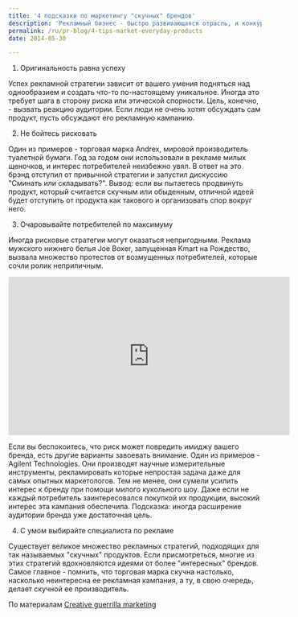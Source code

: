 ```yaml
---
title: '4 подсказки по маркетингу "скучных" брендов'
description: 'Рекламный бизнес - быстро развивающаяся отрасль, и конкуренция в нем очень высока. Производители рекламы должны уметь предсказывать изменения в стремительном потоке торговых марок. Кому-то достается удача работать с интересным и инновационным брендом, который предлагает интересные возможности. Другим везет меньше, и они вынуждены заниматься маркетингом менее привлекательных продуктов и услуг для потенциально незаинтересованной аудитории. Тем не менее, именно на этом поле можно найти одни из самых креативных маркетинговых решений в мире.'
permalink: /ru/pr-blog/4-tips-market-everyday-products
date: 2014-05-30

---
```


1. Оригинальность равна успеху

Успех рекламной стратегии зависит от вашего умения подняться над однообразием и создать что-то по-настоящему уникальное. Иногда это требует шага в сторону риска или этической спорности. Цель, конечно, - вызвать реакцию аудитории. Если люди не очень хотят обсуждать сам продукт, пусть обсуждают его рекламную кампанию.

2. Не бойтесь рисковать

Один из примеров - торговая марка Andrex, мировой производитель туалетной бумаги. Год за годом они использовали в рекламе милых щеночков, и интерес потребителей неизбежно увял. В ответ на это брэнд отступил от привычной стратегии и запустил дискуссию "Сминать или складывать?". Вывод: если вы пытаетесь продвинуть продукт, который считается скучным или обыденным, отличной идеей будет отступить от продукта как такового и организовать спор вокруг него.

3. Очаровывайте потребителей по максимуму

Иногда рисковые стратегии могут оказаться непригодными. Реклама мужского нижнего белья Joe Boxer, запущенная Kmart на Рождество, вызвала множество протестов от возмущенных потребителей, которые сочли ролик неприличным.

<iframe width="560" height="315" src="https://www.youtube.com/embed/9PVhIMr4ScI?rel=0" frameborder="0" allowfullscreen></iframe>

Если вы беспокоитесь, что риск может повредить имиджу вашего бренда, есть другие варианты завоевать внимание. Один из примеров - Agilent Technologies. Они производят научные измерительные инструменты, рекламировать которые непростая задача даже для самых опытных маркетологов. Тем не менее, они сумели усилить интерес к бренду при помощи милого кукольного шоу. Даже если не каждый потребитель заинтересовался покупкой их продукции, высокий интерес эта кампания обеспечила. Подсказка: иногда расширение аудитории бренда уже достаточная цель.

4. С умом выбирайте специалиста по рекламе

Существует великое множество рекламных стратегий, подходящих для так называемых "скучных" продуктов. Если присмотреться, многие из этих стратегий вдохновляются идеями от более "интересных" брендов. Самое главное - помнить, что торговая марка скучна настолько, насколько неинтересна ее рекламная кампания, а ту, в свою очередь, делает скучной ее производитель.

По материалам <a href="https://www.creativeguerrillamarketing.com/guerrilla-marketing/4-creative-tips-market-everyday-products/">Creative guerrilla marketing</a>

